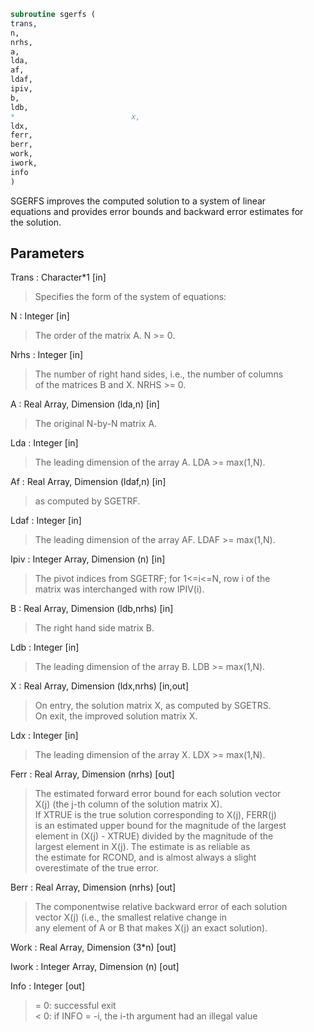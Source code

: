 ```fortran  
subroutine sgerfs (  
trans,  
n,  
nrhs,  
a,  
lda,  
af,  
ldaf,  
ipiv,  
b,  
ldb,  
*                          x,  
ldx,  
ferr,  
berr,  
work,  
iwork,  
info  
)  
```  
  
SGERFS improves the computed solution to a system of linear  
equations and provides error bounds and backward error estimates for  
the solution.  
  
## Parameters  
Trans : Character*1 [in]  
> Specifies the form of the system of equations:  
  
N : Integer [in]  
> The order of the matrix A.  N >= 0.  
  
Nrhs : Integer [in]  
> The number of right hand sides, i.e., the number of columns  
> of the matrices B and X.  NRHS >= 0.  
  
A : Real Array, Dimension (lda,n) [in]  
> The original N-by-N matrix A.  
  
Lda : Integer [in]  
> The leading dimension of the array A.  LDA >= max(1,N).  
  
Af : Real Array, Dimension (ldaf,n) [in]  
> as computed by SGETRF.  
  
Ldaf : Integer [in]  
> The leading dimension of the array AF.  LDAF >= max(1,N).  
  
Ipiv : Integer Array, Dimension (n) [in]  
> The pivot indices from SGETRF; for 1<=i<=N, row i of the  
> matrix was interchanged with row IPIV(i).  
  
B : Real Array, Dimension (ldb,nrhs) [in]  
> The right hand side matrix B.  
  
Ldb : Integer [in]  
> The leading dimension of the array B.  LDB >= max(1,N).  
  
X : Real Array, Dimension (ldx,nrhs) [in,out]  
> On entry, the solution matrix X, as computed by SGETRS.  
> On exit, the improved solution matrix X.  
  
Ldx : Integer [in]  
> The leading dimension of the array X.  LDX >= max(1,N).  
  
Ferr : Real Array, Dimension (nrhs) [out]  
> The estimated forward error bound for each solution vector  
> X(j) (the j-th column of the solution matrix X).  
> If XTRUE is the true solution corresponding to X(j), FERR(j)  
> is an estimated upper bound for the magnitude of the largest  
> element in (X(j) - XTRUE) divided by the magnitude of the  
> largest element in X(j).  The estimate is as reliable as  
> the estimate for RCOND, and is almost always a slight  
> overestimate of the true error.  
  
Berr : Real Array, Dimension (nrhs) [out]  
> The componentwise relative backward error of each solution  
> vector X(j) (i.e., the smallest relative change in  
> any element of A or B that makes X(j) an exact solution).  
  
Work : Real Array, Dimension (3*n) [out]  
  
Iwork : Integer Array, Dimension (n) [out]  
  
Info : Integer [out]  
> = 0:  successful exit  
> < 0:  if INFO = -i, the i-th argument had an illegal value  
  
